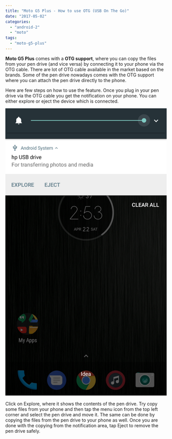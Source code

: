 ```yaml
---
title: "Moto G5 Plus - How to use OTG (USB On The Go)"
date: "2017-05-02"
categories: 
  - "android-2"
  - "moto"
tags: 
  - "moto-g5-plus"
---
```


**Moto G5 Plus** comes with a **OTG support**, where you can copy the files from your pen drive (and vice versa) by connecting it to your phone via the OTG cable. There are lot of OTG cable available in the market based on the brands. Some of the pen drive nowadays comes with the OTG support where you can attach the pen drive directly to the phone.

Here are few steps on how to use the feature. Once you plug in your pen drive via the OTG cable you get the notification on your phone. You can either explore or eject the device which is connected.  

![Screenshot_20170422-145304.png](/assets/images/img_5da58cfdc52cf.png)

Click on Explore, where it shows the contents of the pen drive. Try copy some files from your phone and then tap the menu icon from the top left corner and select the pen drive and move it. The same can be done by copying the files from the pen drive to your phone as well. Once you are done with the copying from the notification area, tap Eject to remove the pen drive safely.
